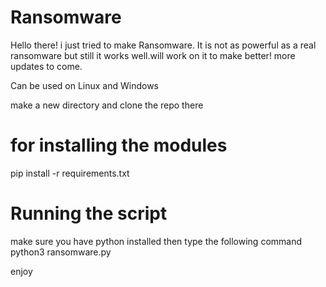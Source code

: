 # Ransomware
Hello there! i just tried to make Ransomware. It is not as powerful as a real ransomware but still it works well.will work on it to make better!
more  updates to come.

Can be used on Linux and Windows

make a new directory and clone the repo there

# for installing the modules  
pip install -r requirements.txt

# Running the script
make sure you have python installed then type the following command
python3 ransomware.py


enjoy 
